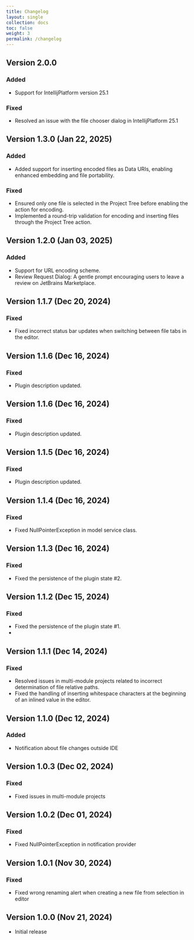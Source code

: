 ```yaml
---
title: Changelog
layout: single
collection: docs
toc: false
weight: 3
permalink: /changelog
---
```


## Version 2.0.0

### Added

- Support for IntellijPlatform version 25.1

### Fixed

- Resolved an issue with the file chooser dialog in IntellijPlatform 25.1

## Version 1.3.0 (Jan 22, 2025)

### Added

- Added support for inserting encoded files as Data URIs, enabling enhanced embedding and file portability.

### Fixed

- Ensured only one file is selected in the Project Tree before enabling the action for encoding.
- Implemented a round-trip validation for encoding and inserting files through the Project Tree action.

## Version 1.2.0 (Jan 03, 2025)

### Added

- Support for URL encoding scheme.
- Review Request Dialog: A gentle prompt encouraging users to leave a review on JetBrains Marketplace.

## Version 1.1.7 (Dec 20, 2024)

### Fixed

- Fixed incorrect status bar updates when switching between file tabs in the editor.

## Version 1.1.6 (Dec 16, 2024)

### Fixed

- Plugin description updated.

## Version 1.1.6 (Dec 16, 2024)

### Fixed

- Plugin description updated.

## Version 1.1.5 (Dec 16, 2024)

### Fixed

- Plugin description updated.

## Version 1.1.4 (Dec 16, 2024)

### Fixed

- Fixed NullPointerException in model service class.

## Version 1.1.3 (Dec 16, 2024)

### Fixed

- Fixed the persistence of the plugin state #2.

## Version 1.1.2 (Dec 15, 2024)

### Fixed

- Fixed the persistence of the plugin state #1.
- 
## Version 1.1.1 (Dec 14, 2024)

### Fixed

- Resolved issues in multi-module projects related to incorrect determination of file relative paths.
- Fixed the handling of inserting whitespace characters at the beginning of an inlined value in the editor.

## Version 1.1.0 (Dec 12, 2024)

### Added

- Notification about file changes outside IDE

## Version 1.0.3 (Dec 02, 2024)

### Fixed

- Fixed issues in multi-module projects

## Version 1.0.2 (Dec 01, 2024)

### Fixed

- Fixed NullPointerException in notification provider

## Version 1.0.1 (Nov 30, 2024)

### Fixed

- Fixed wrong renaming alert when creating a new file from selection in editor

## Version 1.0.0 (Nov 21, 2024)

- Initial release